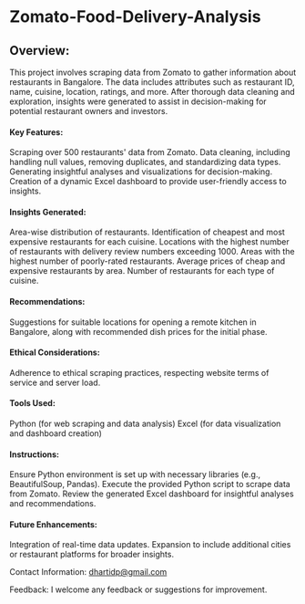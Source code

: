 # Zomato-Food-Delivery-Analysis
## Overview: 
This project involves scraping data from Zomato to gather information about restaurants in Bangalore. The data includes attributes such as restaurant ID, name, cuisine, location, ratings, and more. After thorough data cleaning and exploration, insights were generated to assist in decision-making for potential restaurant owners and investors.

#### Key Features: 
Scraping over 500 restaurants' data from Zomato. Data cleaning, including handling null values, removing duplicates, and standardizing data types. Generating insightful analyses and visualizations for decision-making. Creation of a dynamic Excel dashboard to provide user-friendly access to insights.

#### Insights Generated:
Area-wise distribution of restaurants. Identification of cheapest and most expensive restaurants for each cuisine.
Locations with the highest number of restaurants with delivery review numbers exceeding 1000. 
Areas with the highest number of poorly-rated restaurants.
Average prices of cheap and expensive restaurants by area.
Number of restaurants for each type of cuisine.

#### Recommendations:
Suggestions for suitable locations for opening a remote kitchen in Bangalore, along with recommended dish prices for the initial phase.

#### Ethical Considerations:
Adherence to ethical scraping practices, respecting website terms of service and server load.

#### Tools Used: 
Python (for web scraping and data analysis) Excel (for data visualization and dashboard creation)

#### Instructions: 
Ensure Python environment is set up with necessary libraries (e.g., BeautifulSoup, Pandas). Execute the provided Python script to scrape data from Zomato. Review the generated Excel dashboard for insightful analyses and recommendations.

#### Future Enhancements:
Integration of real-time data updates. Expansion to include additional cities or restaurant platforms for broader insights.

Contact Information: dhartidp@gmail.com

Feedback: I welcome any feedback or suggestions for improvement.
